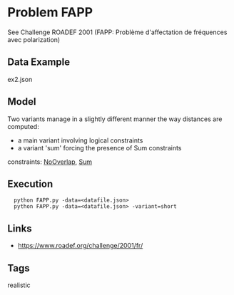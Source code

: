 # Problem FAPP

See Challenge ROADEF 2001 (FAPP: Problème d'affectation de fréquences avec polarization)

## Data Example
  ex2.json

## Model
  Two variants manage in a slightly different manner the way distances are computed:
  - a main variant involving logical constraints
  - a variant 'sum' forcing the presence of Sum constraints

  constraints: [NoOverlap](http://pycsp.org/documentation/constraints/NoOverlap), [Sum](http://pycsp.org/documentation/constraints/Sum)

## Execution
```
  python FAPP.py -data=<datafile.json>
  python FAPP.py -data=<datafile.json> -variant=short
```

## Links
  - https://www.roadef.org/challenge/2001/fr/

## Tags
  realistic
